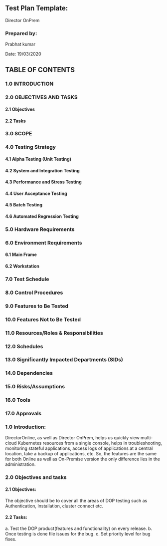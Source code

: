 ## Test Plan Template:

Director OnPrem

### Prepared by:

Prabhat kumar 

Date: 19/03/2020

## TABLE OF CONTENTS

### 1.0 INTRODUCTION

### 2.0	OBJECTIVES AND TASKS 

#### 2.1	Objectives 
#### 2.2	Tasks 

### 3.0 SCOPE

### 4.0	Testing Strategy 

#### 4.1	Alpha Testing (Unit Testing) 
#### 4.2	System and Integration Testing 
#### 4.3	Performance and Stress Testing 
#### 4.4	User Acceptance Testing 
#### 4.5	Batch Testing 
#### 4.6	Automated Regression Testing 

### 5.0 Hardware Requirements

### 6.0	Environment Requirements 

#### 6.1	Main Frame 
#### 6.2	Workstation 

### 7.0 Test Schedule

### 8.0 Control Procedures

### 9.0 Features to Be Tested

### 10.0 Features Not to Be Tested
 
### 11.0 Resources/Roles & Responsibilities

### 12.0 Schedules

### 13.0 Significantly Impacted Departments (SIDs)

### 14.0 Dependencies

### 15.0 Risks/Assumptions

### 16.0 Tools

### 17.0	Approvals 


### 1.0 Introduction:
DirectorOnline, as well as Director OnPrem, helps us quickly view multi-cloud Kubernetes resources from a single console, helps in troubleshooting, monitoring stateful applications, access logs of applications at a central location, take a backup of applications, etc.
So, the features are the same for both Online as well as On-Premise version the only difference lies in the administration.

### 2.0 Objectives and tasks

#### 2.1 Objectives:
The objective should be to cover all the areas of DOP testing such as Authentication, Installation, cluster connect etc.

#### 2.2 Tasks:
a. Test the DOP product(features and functionality) on every release.
b. Once testing is done file issues for the bug.
c. Set priority level for bug fixes.












